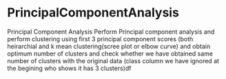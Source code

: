 # PrincipalComponentAnalysis
Principal Component Analysis
Perform Principal component analysis and perform clustering using first 
3 principal component scores (both heirarchial and k mean clustering(scree plot or elbow curve) and obtain 
optimum number of clusters and check whether we have obtained same number of clusters with the original data 
(class column we have ignored at the begining who shows it has 3 clusters)df
